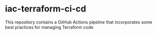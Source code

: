 # iac-terraform-ci-cd
This repository contains a GitHub Actions pipeline that incorporates some best practices for managing Terraform code

